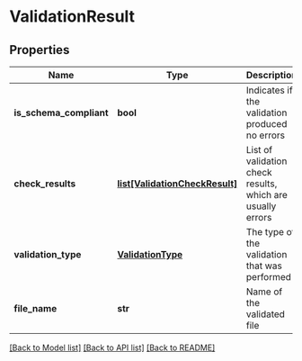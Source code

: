 # ValidationResult

## Properties
Name | Type | Description | Notes
------------ | ------------- | ------------- | -------------
**is_schema_compliant** | **bool** | Indicates if the validation produced no errors | 
**check_results** | [**list[ValidationCheckResult]**](ValidationCheckResult.md) | List of validation check results, which are usually errors | [optional] 
**validation_type** | [**ValidationType**](ValidationType.md) | The type of the validation that was performed | 
**file_name** | **str** | Name of the validated file | [optional] 

[[Back to Model list]](../README.md#documentation-for-models) [[Back to API list]](../README.md#documentation-for-api-endpoints) [[Back to README]](../README.md)


